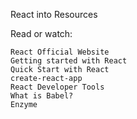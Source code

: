 React into
Resources

Read or watch:

    React Official Website
    Getting started with React
    Quick Start with React
    create-react-app
    React Developer Tools
    What is Babel?
    Enzyme
 
